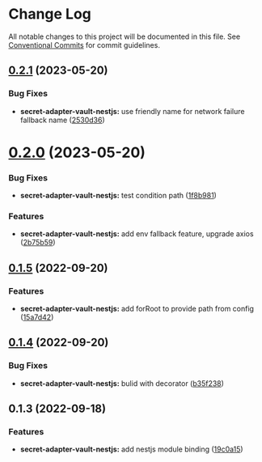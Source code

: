 # Change Log

All notable changes to this project will be documented in this file.
See [Conventional Commits](https://conventionalcommits.org) for commit guidelines.

## [0.2.1](https://github.com/Rytass/Utils/compare/@rytass/secret-adapter-vault-nestjs@0.2.0...@rytass/secret-adapter-vault-nestjs@0.2.1) (2023-05-20)


### Bug Fixes

* **secret-adapter-vault-nestjs:** use friendly name for network failure fallback name ([2530d36](https://github.com/Rytass/Utils/commit/2530d360516b8ecb2a233c4f62e50e977802469b))





# [0.2.0](https://github.com/Rytass/Utils/compare/@rytass/secret-adapter-vault-nestjs@0.1.5...@rytass/secret-adapter-vault-nestjs@0.2.0) (2023-05-20)


### Bug Fixes

* **secret-adapter-vault-nestjs:** test condition path ([1f8b981](https://github.com/Rytass/Utils/commit/1f8b981ad321a60052b12fdc6fd27ca629c5bc30))


### Features

* **secret-adapter-vault-nestjs:** add env fallback feature, upgrade axios ([2b75b59](https://github.com/Rytass/Utils/commit/2b75b59926ad024a8c549bfdecaf49835df5a6f5))





## [0.1.5](https://github.com/Rytass/Utils/compare/@rytass/secret-adapter-vault-nestjs@0.1.4...@rytass/secret-adapter-vault-nestjs@0.1.5) (2022-09-20)


### Features

* **secret-adapter-vault-nestjs:** add forRoot to provide path from config ([15a7d42](https://github.com/Rytass/Utils/commit/15a7d4208e7d807015a7380a90749c21cf88bf49))





## [0.1.4](https://github.com/Rytass/Utils/compare/@rytass/secret-adapter-vault-nestjs@0.1.3...@rytass/secret-adapter-vault-nestjs@0.1.4) (2022-09-20)


### Bug Fixes

* **secret-adapter-vault-nestjs:** bulid with decorator ([b35f238](https://github.com/Rytass/Utils/commit/b35f23866cd4fe5c28030c9842455e51fdabf1a6))





## 0.1.3 (2022-09-18)


### Features

* **secret-adapter-vault-nestjs:** add nestjs module binding ([19c0a15](https://github.com/Rytass/Utils/commit/19c0a15a52b8c8729a0d4e6525ec51526f802859))
